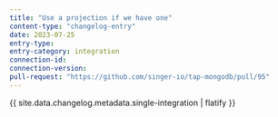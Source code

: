 ```yaml
---
title: "Use a projection if we have one"
content-type: "changelog-entry"
date: 2023-07-25
entry-type: 
entry-category: integration
connection-id: 
connection-version: 
pull-request: "https://github.com/singer-io/tap-mongodb/pull/95"
---
```

{{ site.data.changelog.metadata.single-integration | flatify }}